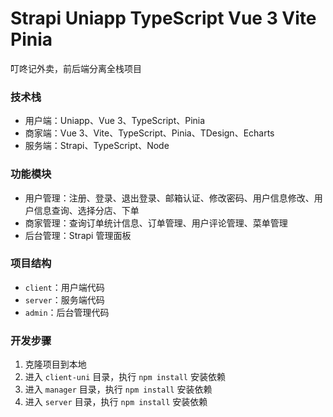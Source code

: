 # Strapi Uniapp TypeScript Vue 3 Vite Pinia

叮咚记外卖，前后端分离全栈项目

### 技术栈

- 用户端：Uniapp、Vue 3、TypeScript、Pinia
- 商家端：Vue 3、Vite、TypeScript、Pinia、TDesign、Echarts
- 服务端：Strapi、TypeScript、Node

### 功能模块

- 用户管理：注册、登录、退出登录、邮箱认证、修改密码、用户信息修改、用户信息查询、选择分店、下单
- 商家管理：查询订单统计信息、订单管理、用户评论管理、菜单管理
- 后台管理：Strapi 管理面板

### 项目结构

- `client`：用户端代码
- `server`：服务端代码
- `admin`：后台管理代码

### 开发步骤

1. 克隆项目到本地
2. 进入 `client-uni` 目录，执行 `npm install` 安装依赖
3. 进入 `manager` 目录，执行 `npm install` 安装依赖
4. 进入 `server` 目录，执行 `npm install` 安装依赖